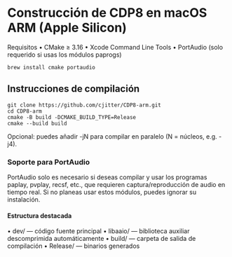 # Construcción de CDP8 en macOS ARM (Apple Silicon)

Requisitos
•	CMake ≥ 3.16
•	Xcode Command Line Tools
•	PortAudio (solo requerido si usas los módulos paprogs)
	
```brew install cmake portaudio```

## Instrucciones de compilación

````
git clone https://github.com/cjitter/CDP8-arm.git
cd CDP8-arm
cmake -B build -DCMAKE_BUILD_TYPE=Release
cmake --build build
````

Opcional: puedes añadir -jN para compilar en paralelo (N = núcleos, e.g. -j4).

### Soporte para PortAudio

PortAudio solo es necesario si deseas compilar y usar los programas paplay, pvplay, recsf, etc., que requieren captura/reproducción de audio en tiempo real. Si no planeas usar estos módulos, puedes ignorar su instalación.

#### Estructura destacada

•	dev/ — código fuente principal
•	libaaio/ — biblioteca auxiliar descomprimida automáticamente
•	build/ — carpeta de salida de compilación
•	Release/ — binarios generados